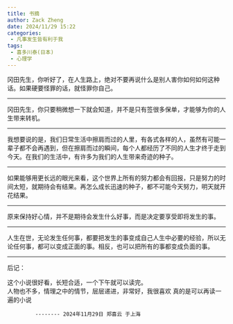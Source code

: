 ```yaml
---
title: 书摘
author: Zack Zheng
date: 2024/11/29 15:22
categories:
 - 凡事发生皆有利于我
tags:
 - 喜多川泰(日本)
 - 心理学
---
```



冈田先生，你听好了，在人生路上，绝对不要再说什么是别人害你如何如何这种话。如果硬要怪罪的话，就怪罪你自己。      


-----------------------------


冈田先生，你只要稍微想一下就会知道，并不是只有签很多保单，才能够为你的人生带来转机。     


-----------------------------

我想要说的是，我们日常生活中擦肩而过的人里，有各式各样的人，虽然有可能一辈子都不会再遇到，但在擦肩而过的瞬间，每个人都经历了不同的人生才终于走到今天。在我们的生活中，有许多为我们的人生带来奇迹的种子。    


----------------------------

如果能够用更长远的眼光来看，这个世界上所有的努力都会有回报，只是努力的时间太短，就期待会有结果。再怎么成长迅速的种子，都不可能今天努力，明天就开花结果。    


-----------------------------

原来保持好心情，并不是期待会发生什么好事，而是决定要享受即将发生的事。     


----------------------------- 

人生在世，无论发生任何事，都要把发生的事变成自己人生中必要的经验，所以无论任何事，都可以变成正面的事。相反，也可以把所有的事都变成负面的事。     


-----------------------------

后记：

这个小说很好看，长短合适，一个下午就可以读完。  
人物也不多，情理之中的情节，层层递进，非常好，我很喜欢
真的是可以再读一遍的小说


             -------- 2024年11月29日 郑喜云 于上海
